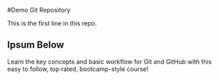 #Demo Git Repository

This is the first line in this repo.

## Ipsum Below

Learn the key concepts and basic workflow for Git and GitHub with this easy to follow, top rated, bootcamp-style course!